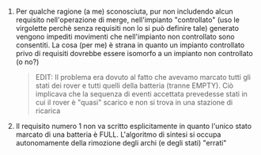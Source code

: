 1.	Per qualche ragione (a me) sconosciuta, 
	pur non includendo alcun requisito nell'operazione di merge,
	nell'impianto "controllato" (uso le virgolette perchè senza requisiti non lo si può definire tale) generato 
	vengono impediti movimenti che nell'impianto non controllato sono consentiti.
	La cosa (per me) è strana in quanto un impianto controllato privo di requisiti dovrebbe essere isomorfo a un impianto non controllato (o no?)

	> EDIT: 
	> Il problema era dovuto al fatto che avevamo marcato tutti gli stati dei rover
	> e tutti quelli della batteria (tranne EMPTY).
	> Ciò implicava che la sequenza di eventi accettata
	> prevedesse stati in cui il rover
	> è "quasi" scarico e non si trova in una stazione di ricarica

1.	Il requisito numero 1 non va scritto esplicitamente in quanto l'unico stato marcato di una batteria è FULL.
	L'algoritmo di sintesi si occupa autonomamente della rimozione degli archi (e degli stati) "errati"